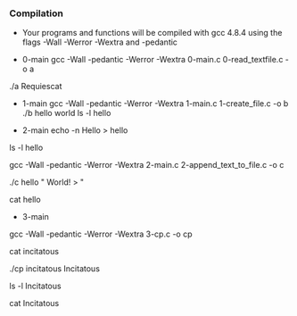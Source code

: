 ### Compilation
- Your programs and functions will be compiled with gcc 4.8.4 using the flags -Wall -Werror -Wextra and -pedantic

- 0-main
gcc -Wall -pedantic -Werror -Wextra 0-main.c 0-read_textfile.c -o a

./a Requiescat
- 1-main
gcc -Wall -pedantic -Werror -Wextra 1-main.c 1-create_file.c -o b
./b hello world
ls -l hello

- 2-main
echo -n Hello > hello

ls -l hello

gcc -Wall -pedantic -Werror -Wextra 2-main.c 2-append_text_to_file.c -o c

./c hello " World! > "

cat hello
- 3-main

gcc -Wall -pedantic -Werror -Wextra 3-cp.c -o cp

cat incitatous

./cp incitatous Incitatous

ls -l Incitatous

cat Incitatous